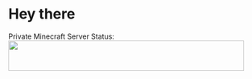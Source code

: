 # Hey there
Private Minecraft Server Status: \
<img src="https://panel.pebblehost.com/status/147223" width="468" height="60" />
